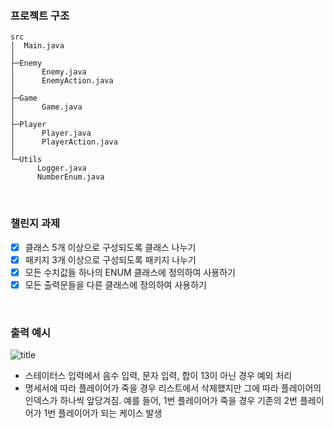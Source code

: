 ### 프로젝트 구조
```
src
│  Main.java
│  
├─Enemy
│      Enemy.java
│      EnemyAction.java
│      
├─Game
│      Game.java
│      
├─Player
│      Player.java
│      PlayerAction.java
│      
└─Utils
      Logger.java
      NumberEnum.java
```
<br>

### 챌린지 과제
- [X] 클래스 5개 이상으로 구성되도록 클래스 나누기
- [X] 패키지 3개 이상으로 구성되도록 패키지 나누기
- [X] 모든 수치값들 하나의 ENUM 클래스에 정의하여 사용하기
- [X] 모든 출력문들을 다른 클래스에 정의하여 사용하기

<br>

### 출력 예시

![title](https://github.com/user-attachments/assets/3a882e05-a5b3-40a8-a061-1963f5c721f4)


- 스테이터스 입력에서 음수 입력, 문자 입력, 합이 13이 아닌 경우 예외 처리
- 명세서에 따라 플레이어가 죽을 경우 리스트에서 삭제했지만 그에 따라 플레이어의 인덱스가 하나씩 앞당겨짐. 예를 들어, 1번 플레이어가 죽을 경우 기존의 2번 플레이어가 1번 플레이어가 되는 케이스 발생
